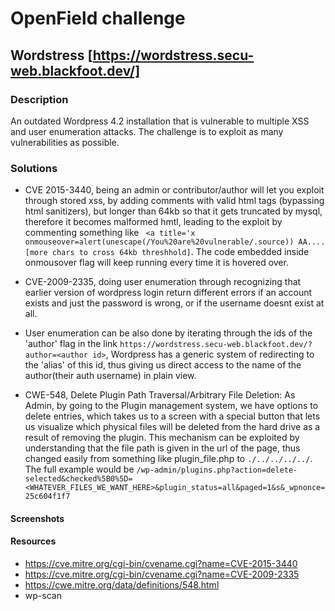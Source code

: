 # OpenField challenge

## Wordstress [https://wordstress.secu-web.blackfoot.dev/]

### Description
An outdated Wordpress 4.2 installation that is vulnerable to multiple XSS and user enumeration attacks. The challenge is to exploit as many vulnerabilities as possible.

### Solutions
 - CVE 2015-3440, being an admin or contributor/author will let you exploit through stored xss, by adding comments with valid html tags (bypassing html sanitizers), but longer than 64kb so that it gets truncated by mysql, therefore it becomes malformed hmtl, leading to the exploit by commenting something like ``` <a title='x onmouseover=alert(unescape(/You%20are%20vulnerable/.source)) AA....[more chars to cross 64kb threshhold]```. The code embedded inside onmousover flag will keep running every time it is hovered over.

 - CVE-2009-2335, doing user enumeration through recognizing that earlier version of wordpress login return different errors if an account exists and just the password is wrong, or if the username doesnt exist at all.
 
 - User enumeration can be also done by iterating through the ids of the 'author' flag in the link `https://wordstress.secu-web.blackfoot.dev/?author=<author id>`, Wordpress has a generic system of redirecting to the 'alias' of this id, thus giving us direct access to the name of the author(their auth username) in plain view.

 - CWE-548, Delete Plugin Path Traversal/Arbitrary File Deletion: As Admin, by going to the Plugin management system, we have options to delete entries, which takes us to a screen with a special button that lets us visualize which physical files will be deleted from the hard drive as a result of removing the plugin. This mechanism can be exploited by understanding that the file path is given in the url of the page, thus changed easily from something like plugin_file.php to `./../../../../`. The full example would be `/wp-admin/plugins.php?action=delete-selected&checked%5B0%5D=<WHATEVER_FILES_WE_WANT_HERE>&plugin_status=all&paged=1&s&_wpnonce=25c604f1f7`

#### Screenshots

#### Resources
 - https://cve.mitre.org/cgi-bin/cvename.cgi?name=CVE-2015-3440
 - https://cve.mitre.org/cgi-bin/cvename.cgi?name=CVE-2009-2335
 - https://cwe.mitre.org/data/definitions/548.html
 - wp-scan
